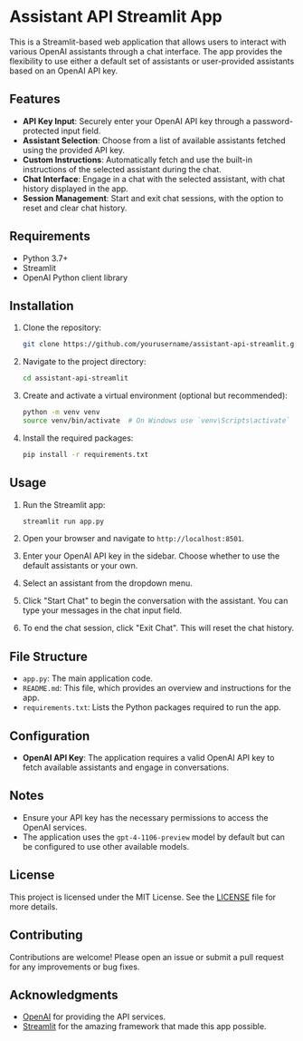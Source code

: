 
# Assistant API Streamlit App

This is a Streamlit-based web application that allows users to interact with various OpenAI assistants through a chat interface. The app provides the flexibility to use either a default set of assistants or user-provided assistants based on an OpenAI API key.

## Features

- **API Key Input**: Securely enter your OpenAI API key through a password-protected input field.
- **Assistant Selection**: Choose from a list of available assistants fetched using the provided API key.
- **Custom Instructions**: Automatically fetch and use the built-in instructions of the selected assistant during the chat.
- **Chat Interface**: Engage in a chat with the selected assistant, with chat history displayed in the app.
- **Session Management**: Start and exit chat sessions, with the option to reset and clear chat history.

## Requirements

- Python 3.7+
- Streamlit
- OpenAI Python client library

## Installation

1. Clone the repository:
   ```bash
   git clone https://github.com/yourusername/assistant-api-streamlit.git
   ```
2. Navigate to the project directory:
   ```bash
   cd assistant-api-streamlit
   ```
3. Create and activate a virtual environment (optional but recommended):
   ```bash
   python -m venv venv
   source venv/bin/activate  # On Windows use `venv\Scripts\activate`
   ```
4. Install the required packages:
   ```bash
   pip install -r requirements.txt
   ```

## Usage

1. Run the Streamlit app:
   ```bash
   streamlit run app.py
   ```
2. Open your browser and navigate to `http://localhost:8501`.

3. Enter your OpenAI API key in the sidebar. Choose whether to use the default assistants or your own.

4. Select an assistant from the dropdown menu.

5. Click "Start Chat" to begin the conversation with the assistant. You can type your messages in the chat input field.

6. To end the chat session, click "Exit Chat". This will reset the chat history.

## File Structure

- `app.py`: The main application code.
- `README.md`: This file, which provides an overview and instructions for the app.
- `requirements.txt`: Lists the Python packages required to run the app.

## Configuration

- **OpenAI API Key**: The application requires a valid OpenAI API key to fetch available assistants and engage in conversations.

## Notes

- Ensure your API key has the necessary permissions to access the OpenAI services.
- The application uses the `gpt-4-1106-preview` model by default but can be configured to use other available models.

## License

This project is licensed under the MIT License. See the [LICENSE](LICENSE) file for more details.

## Contributing

Contributions are welcome! Please open an issue or submit a pull request for any improvements or bug fixes.

## Acknowledgments

- [OpenAI](https://www.openai.com/) for providing the API services.
- [Streamlit](https://www.streamlit.io/) for the amazing framework that made this app possible.
